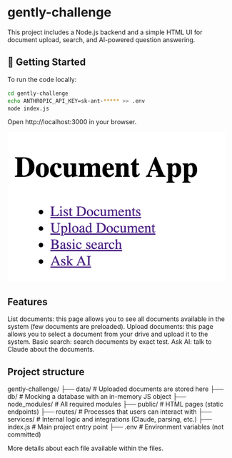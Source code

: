 # gently-challenge

This project includes a Node.js backend and a simple HTML UI for document upload, search, and AI-powered question answering.

## 🏃 Getting Started

To run the code locally:

```bash
cd gently-challenge
echo ANTHROPIC_API_KEY=sk-ant-***** >> .env
node index.js
```
Open http://localhost:3000 in your browser.


![alt text](image.png)

## Features

List documents: this page allows you to see all documents available in the system (few documents are preloaded).
Upload documents: this page allows you to select a document from your drive and upload it to the system.
Basic search: search documents by exact test.
Ask AI: talk to Claude about the documents.

## Project structure

gently-challenge/
├── data/           # Uploaded documents are stored here
├── db/             # Mocking a database with an in-memory JS object
├── node_modules/   # All required modules
├── public/         # HTML pages (static endpoints)
├── routes/         # Processes that users can interact with
├── services/       # Internal logic and integrations (Claude, parsing, etc.)
├── index.js        # Main project entry point
├── .env            # Environment variables (not committed)


More details about each file available within the files.